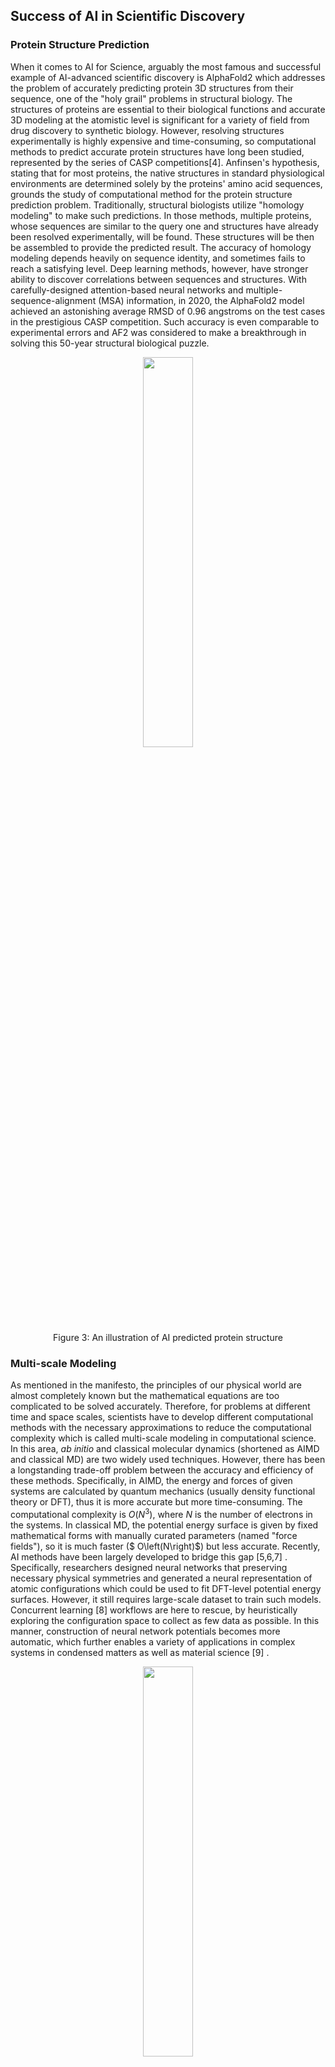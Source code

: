 ## Success of AI in Scientific Discovery
### Protein Structure Prediction

When it comes to AI for Science, arguably the most famous and successful example of AI-advanced scientific discovery is AlphaFold2 which addresses the problem of accurately predicting protein 3D structures from their sequence, one of the "holy grail" problems in structural biology. The structures of proteins are essential to their biological functions and accurate 3D modeling at the atomistic level is significant for a variety of field from drug discovery to synthetic biology. However, resolving structures experimentally is highly expensive and time-consuming, so computational methods to predict accurate protein structures have long been studied, represented by the series of CASP competitions[4]. Anfinsen's hypothesis, stating that for most proteins, the native structures in standard physiological environments are determined solely by the proteins' amino acid sequences, grounds the study of computational method for the protein structure prediction problem. Traditionally, structural biologists utilize "homology modeling" to make such predictions. In those methods, multiple proteins, whose sequences are similar to the query one and structures have already been resolved experimentally, will be found. These structures will be then be assembled to provide the predicted result. The accuracy of homology modeling depends heavily on sequence identity, and sometimes fails to reach a satisfying level. Deep learning methods, however, have stronger ability to discover correlations between sequences and structures. With carefully-designed attention-based neural networks and multiple-sequence-alignment (MSA) information, in 2020, the AlphaFold2 model achieved an astonishing average RMSD of 0.96 angstroms on the test cases in the prestigious CASP competition. Such accuracy is even comparable to experimental errors and AF2 was considered to make a breakthrough in solving this 50-year structural biological puzzle.


<center><img src=https://dp-public.oss-cn-beijing.aliyuncs.com/community/figures-AI%20for%20Scientific%20Discover/illustration_protain.png# pic_center width="40%" height="40%" /></center>
<center>Figure 3: An illustration of AI predicted protein structure</center>

### Multi-scale Modeling
As mentioned in the manifesto, the principles of our physical world are almost completely known but the mathematical equations are too complicated to be solved accurately. Therefore, for problems at different time and space scales, scientists have to develop different computational methods with the necessary approximations to reduce the computational complexity which is called multi-scale modeling in computational science. In this area, *ab initio* and classical molecular dynamics (shortened as AIMD and classical MD) are two widely used techniques. However, there has been a longstanding trade-off problem between the accuracy and efficiency of these methods. Specifically, in AIMD, the energy and forces of given systems are calculated by quantum mechanics (usually density functional theory or DFT), thus it is more accurate but more time-consuming. The computational complexity is $O\left (N^3\right)$, where $N$ is the number of electrons in the systems. In classical MD, the potential energy surface is given by fixed mathematical forms with manually curated parameters (named "force fields"), so it is much faster ($ O\left(N\right)$) but less accurate. Recently, AI methods have been largely developed to bridge this gap
[5,6,7]
. Specifically, researchers designed neural networks that preserving necessary physical symmetries and generated a neural representation of atomic configurations which could be used to fit DFT-level potential energy surfaces. However, it still requires large-scale dataset to train such models. Concurrent learning
[8]
workflows are here to rescue, by heuristically exploring the configuration space to collect as few data as possible. In this manner, construction of neural network potentials becomes more automatic, which further enables a variety of applications in complex systems in condensed matters as well as material science
[9]
.

<center><img src=https://dp-public.oss-cn-beijing.aliyuncs.com/community/figures-AI%20for%20Scientific%20Discover/Protein-Multimers.png#pic_center width="40%" height="40%" /></center>
<center>Figure 4: An illustration of protein-multimers</center>